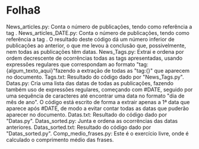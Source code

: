 # Folha8
News_articles.py: Conta o número de publicações, tendo como referência a tag <pub>.
News_articles_DATE.py: Conta o número de publicações, tendo como referência a tag <DATE>. O resultado deste código dá um número inferior de publicações ao anterior, o que me levou à conclusão que, possivelmente, nem todas as publicações têm datas.
News_Tags.py: Extrai e ordena por ordem decrescente de ocorrências todas as tags apresentadas, usando expressões regulares que correspondam ao formato "tag:{algum_texto_aqui}"fazendo a extração de todas as "tag:{}" que aparecem no documento.
Tags.txt: Resultado do código dado por "News_Tags.py".
Datas.py: Cria uma lista das datas de todas as publicações, fazendo também uso de expressões regulares, começando com #DATE, seguido por uma sequência de caracteres até encontrar uma data no formato "dia de mês de ano". O código está escrito de forma a extrair apenas a 1ª data que aparece após #DATE, de modo a evitar contar todas as datas que puderão aparecer no documento.
Datas.txt: Resultado do código dado por "Datas.py".
Datas_sorted.py: Junta e ordena as ocorrências das datas anteriores.
Datas_sorted.txt: Resultado do código dado por "Datas_sorted.py".
Comp_medio_frases.py: Este é o exercício livre, onde é calculado o comprimento médio das frases. 
